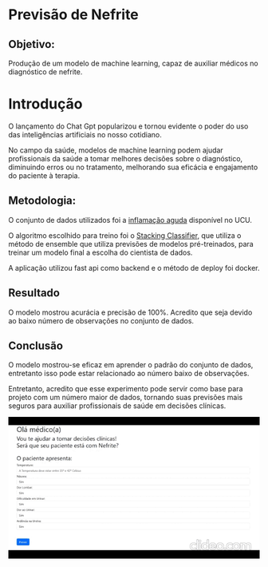 # Previsão de Nefrite

## Objetivo:
Produção de um modelo de machine learning, capaz de auxiliar médicos no diagnóstico de nefrite.

# Introdução
O lançamento do Chat Gpt popularizou e tornou evidente o poder do uso das inteligências artificiais no nosso cotidiano.

No campo da saúde, modelos de machine learning podem ajudar profissionais da saúde a tomar melhores decisões sobre o diagnóstico, diminuindo erros ou no tratamento, melhorando sua eficácia e engajamento do paciente à terapia.

## Metodologia:

O conjunto de dados utilizados foi a [inflamação aguda](https://archive.ics.uci.edu/dataset/184/acute+inflammations) disponível no UCU.

O algoritmo escolhido para treino foi o [Stacking Classifier](https://scikit-learn.org/stable/modules/generated/sklearn.ensemble.StackingClassifier.html), que utiliza o método de ensemble que utiliza previsões de modelos pré-treinados, para treinar um modelo final a escolha do cientista de dados.

A aplicação utilizou fast api como backend e o método de deploy foi docker.

## Resultado

O modelo mostrou acurácia e precisão de 100%. Acredito que seja devido ao baixo número de observações no conjunto de dados.

## Conclusão

O modelo mostrou-se eficaz em aprender o padrão do conjunto de dados, entretanto isso pode estar relacionado ao número baixo de observações.

Entretanto, acredito que esse experimento pode servir como base para projeto com um número maior de dados, tornando suas previsões mais seguros para auxiliar profissionais de saúde em decisões clínicas.

![](inflamacao.gif)
